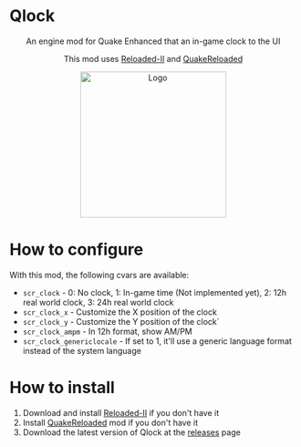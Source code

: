 # Qlock
<p align="center">An engine mod for Quake Enhanced that an in-game clock to the UI</p>
<p align="center">This mod uses <a href="https://github.com/Reloaded-Project/Reloaded-II">Reloaded-II</a> and <a href="https://github.com/jpiolho/QuakeReloaded">QuakeReloaded</a></p>
<p align="center"><img width="256" height="256" alt="Logo" src="https://github.com/jpiolho/QuakeReloaded-Qlock/blob/main/Qlock/Preview.png"></p>


# How to configure
With this mod, the following cvars are available:
* `scr_clock` - 0: No clock, 1: In-game time (Not implemented yet), 2: 12h real world clock, 3: 24h real world clock
* `scr_clock_x` - Customize the X position of the clock
* `scr_clock_y` - Customize the Y position of the clock`
* `scr_clock_ampm` - In 12h format, show AM/PM
* `scr_clock_genericlocale` - If set to 1, it'll use a generic language format instead of the system language

# How to install
1. Download and install [Reloaded-II](https://github.com/Reloaded-Project/Reloaded-II) if you don't have it
2. Install [QuakeReloaded](https://github.com/jpiolho/QuakeReloaded) mod if you don't have it
3. Download the latest version of Qlock at the [releases](https://github.com/jpiolho/QuakeReloaded-Qlock/releases) page

